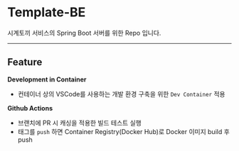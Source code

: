 # Template-BE

시계토끼 서비스의 Spring Boot 서버를 위한 Repo 입니다.<br/>

---

## Feature

**Development in Container**

- 컨테이너 상의 VSCode를 사용하는 개발 환경 구축을 위한 `Dev Container` 적용<br/>

**Github Actions**

- 브랜치에 PR 시 캐싱을 적용한 빌드 테스트 실행
- 태그를 `push` 하면 Container Registry(Docker Hub)로 Docker 이미지 build 후 push
